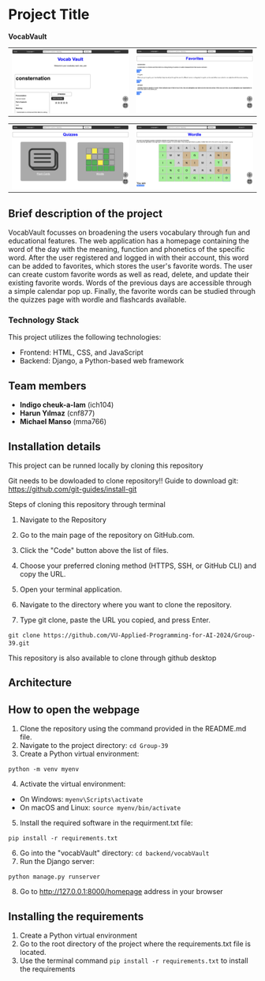# Project Title 
**VocabVault**

<table>
  <tr>
    <td>
      <img src="/website_images/homepage_img.png" alt="Homepage" width="400"/>
    </td>
    <td>
      <img src="/website_images/favorites_img.png" alt="Favorites page" width="400"/>
    </td>
  </tr>
</table>

<table>
  <tr>
    <td>
      <img src="/website_images/quizzes_img.png" alt="Quizzes page" width="400"/>
    </td>
    <td>
      <img src="/website_images/wordle_img.png" alt="Wordle game" width="400"/>
    </td>
  </tr>
</table>

## Brief description of the project
VocabVault focusses on broadening the users vocabulary through fun and educational features. The web application has a homepage containing the word of the day with the meaning, function and phonetics of the specific word. After the user registered and logged in with their account, this word can be added to favorites, which stores the user's favorite words. The user can create custom favorite words as well as read, delete, and update their existing favorite words. Words of the previous days are accessible through a simple calendar pop up. Finally, the favorite words can be studied through the quizzes page with wordle and flashcards available.

### Technology Stack
This project utilizes the following technologies:

- Frontend: HTML, CSS, and JavaScript
- Backend: Django, a Python-based web framework

## Team members
- **Indigo cheuk-a-lam** (ich104)
- **Harun Yılmaz** (cnf877)
- **Michael Manso** (mma766)

## Installation details
This project can be runned locally by cloning this repository

Git needs to be dowloaded to clone repository!!
Guide to download git:
https://github.com/git-guides/install-git

Steps of cloning this repository through terminal
1. Navigate to the Repository

2. Go to the main page of the repository on GitHub.com. 

3. Click the "Code" button above the list of files.

4. Choose your preferred cloning method (HTTPS, SSH, or GitHub CLI) and copy the URL.

5. Open your terminal application.

6. Navigate to the directory where you want to clone the repository.

7. Type git clone, paste the URL you copied, and press Enter.
  ```
  git clone https://github.com/VU-Applied-Programming-for-AI-2024/Group-39.git
  ```

This repository is also available to clone through github desktop

## Architecture

## How to open the webpage

1. Clone the repository using the command provided in the README.md file.
2. Navigate to the project directory: `cd Group-39`
3. Create a Python virtual environment:
  ```
  python -m venv myenv
  ```
4. Activate the virtual environment:
- On Windows: `myenv\Scripts\activate`
- On macOS and Linux: `source myenv/bin/activate`
5. Install the required software in the requirment.txt file:
  ```
  pip install -r requirements.txt
  ```
6. Go into the "vocabVault" directory: `cd backend/vocabVault`
7. Run the Django server:
  ```
  python manage.py runserver
  ```
8. Go to http://127.0.0.1:8000/homepage address in your browser

## Installing the requirements
1. Create a Python virtual environment
2. Go to the root directory of the project where the requirements.txt file is located.
3. Use the terminal command `pip install -r requirements.txt` to install the requirements 
